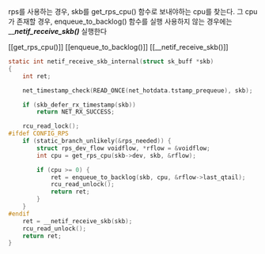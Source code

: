 rps를 사용하는 경우, skb를 get_rps_cpu() 함수로 보내야하는 cpu를 찾는다. 그 cpu가 존재할 경우, enqueue_to_backlog() 함수를 실행
사용하지 않는 경우에는 _____netif_receive_skb()___ 실행한다


[[get_rps_cpu()]]
[[enqueue_to_backlog()]]
[[__netif_receive_skb()]]

```c
static int netif_receive_skb_internal(struct sk_buff *skb)
{
	int ret;

	net_timestamp_check(READ_ONCE(net_hotdata.tstamp_prequeue), skb);

	if (skb_defer_rx_timestamp(skb))
		return NET_RX_SUCCESS;

	rcu_read_lock();
#ifdef CONFIG_RPS
	if (static_branch_unlikely(&rps_needed)) {
		struct rps_dev_flow voidflow, *rflow = &voidflow;
		int cpu = get_rps_cpu(skb->dev, skb, &rflow);

		if (cpu >= 0) {
			ret = enqueue_to_backlog(skb, cpu, &rflow->last_qtail);
			rcu_read_unlock();
			return ret;
		}
	}
#endif
	ret = __netif_receive_skb(skb);
	rcu_read_unlock();
	return ret;
}
```